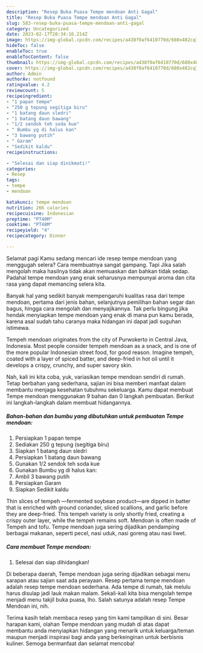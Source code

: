 ```yaml
---
description: "Resep Buka Puasa Tempe mendoan Anti Gagal"
title: "Resep Buka Puasa Tempe mendoan Anti Gagal"
slug: 583-resep-buka-puasa-tempe-mendoan-anti-gagal
category: Uncategorized
date: 2023-02-17T20:34:16.214Z
image: https://img-global.cpcdn.com/recipes/a438f0af6410770d/680x482cq70/tempe-mendoan-foto-resep-utama.jpg
hideToc: false
enableToc: true
enableTocContent: false
thumbnail: https://img-global.cpcdn.com/recipes/a438f0af6410770d/680x482cq70/tempe-mendoan-foto-resep-utama.jpg
cover: https://img-global.cpcdn.com/recipes/a438f0af6410770d/680x482cq70/tempe-mendoan-foto-resep-utama.jpg
author: Admin
authorAv: notfound
ratingvalue: 4.2
reviewcount: 5
recipeingredient:
- "1 papan tempe"
- "250 g tepung segitiga biru"
- "1 batang daun sledri"
- "1 batang daun bawang"
- "1/2 sendok teh soda kue"
- " Bumbu yg di halus kan"
- "3 bawang putih"
- " Garam"
- "Sedikit kaldu"
recipeinstructions:

- "Selesai dan siap dinikmati!"
categories:
- Resep
tags:
- tempe
- mendoan

katakunci: tempe mendoan 
nutrition: 266 calories
recipecuisine: Indonesian
preptime: "PT40M"
cooktime: "PT48M"
recipeyield: "4"
recipecategory: Dinner

---
```



Selamat pagi Kamu sedang mencari ide resep tempe mendoan yang menggugah selera? Cara membuatnya sangat gampang. Tapi Jika salah mengolah maka hasilnya tidak akan memuaskan dan bahkan tidak sedap. Padahal tempe mendoan yang enak seharusnya mempunyai aroma dan cita rasa yang dapat memancing selera kita.


Banyak hal yang sedikit banyak mempengaruhi kualitas rasa dari tempe mendoan, pertama dari jenis bahan, selanjutnya pemilihan bahan segar dan bagus, hingga cara mengolah dan menyajikannya. Tak perlu bingung jika hendak menyiapkan tempe mendoan yang enak di mana pun kamu berada, karena asal sudah tahu caranya maka hidangan ini dapat jadi suguhan istimewa.

Tempeh mendoan originates from the city of Purwokerto in Central Java, Indonesia. Most people consider tempeh mendoan as a snack, and is one of the more popular Indonesian street food, for good reason. Imagine tempeh, coated with a layer of spiced batter, and deep-fried in hot oil until it develops a crispy, crunchy, and super savory skin.


Nah, kali ini kita coba, yuk, variasikan tempe mendoan sendiri di rumah. Tetap berbahan yang sederhana, sajian ini bisa memberi manfaat dalam membantu menjaga kesehatan tubuhmu sekeluarga. Kamu dapat membuat Tempe mendoan menggunakan 9 bahan dan 0 langkah pembuatan. Berikut ini langkah-langkah dalam membuat hidangannya.

<!--inarticleads1-->

##### Bahan-bahan dan bumbu yang dibutuhkan untuk pembuatan Tempe mendoan:

1. Persiapkan 1 papan tempe
1. Sediakan 250 g tepung (segitiga biru)
1. Siapkan 1 batang daun sledri
1. Persiapkan 1 batang daun bawang
1. Gunakan 1/2 sendok teh soda kue
1. Gunakan  Bumbu yg di halus kan:
1. Ambil 3 bawang putih
1. Persiapkan  Garam
1. Siapkan Sedikit kaldu


Thin slices of tempeh —fermented soybean product—are dipped in batter that is enriched with ground coriander, sliced scallions, and garlic before they are deep-fried. This tempeh variety is only shortly fried, creating a crispy outer layer, while the tempeh remains soft. Mendoan is often made of Tempeh and tofu. Tempe mendoan juga sering dijadikan pendamping berbagai makanan, seperti pecel, nasi uduk, nasi goreng atau nasi liwet. 

<!--inarticleads2-->

##### Cara membuat Tempe mendoan:


1. Selesai dan siap dihidangkan!

Di beberapa daerah, Tempe mendoan juga sering dijadikan sebagai menu sarapan atau sajian saat ada perayaan. Resep pertama tempe mendoan adalah resep tempe mendoan sederhana. Ada tempe di rumah, tak melulu harus disulap jadi lauk makan malam. Sekali-kali kita bisa mengolah tempe menjadi menu takjil buka puasa, lho. Salah satunya adalah resep Tempe Mendoan ini, nih. 

Terima kasih telah membaca resep yang tim kami tampilkan di sini. Besar harapan kami, olahan Tempe mendoan yang mudah di atas dapat membantu anda menyiapkan hidangan yang menarik untuk keluarga/teman maupun menjadi inspirasi bagi anda yang berkeinginan untuk berbisnis kuliner. Semoga bermanfaat dan selamat mencoba!
